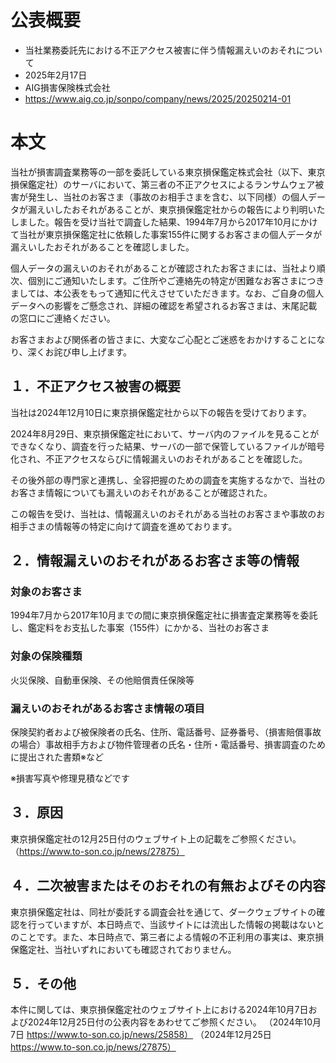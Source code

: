 # 公表概要
- 当社業務委託先における不正アクセス被害に伴う情報漏えいのおそれについて
- 2025年2月17日
- AIG損害保険株式会社
- https://www.aig.co.jp/sonpo/company/news/2025/20250214-01

# 本文
当社が損害調査業務等の一部を委託している東京損保鑑定株式会社（以下、東京損保鑑定社）のサーバにおいて、第三者の不正アクセスによるランサムウェア被害が発生し、当社のお客さま（事故のお相手さまを含む、以下同様）の個人データが漏えいしたおそれがあることが、東京損保鑑定社からの報告により判明いたしました。報告を受け当社で調査した結果、1994年7月から2017年10月にかけて当社が東京損保鑑定社に依頼した事案155件に関するお客さまの個人データが漏えいしたおそれがあることを確認しました。

個人データの漏えいのおそれがあることが確認されたお客さまには、当社より順次、個別にご通知いたします。ご住所やご連絡先の特定が困難なお客さまにつきましては、本公表をもって通知に代えさせていただきます。なお、ご自身の個人データへの影響をご懸念され、詳細の確認を希望されるお客さまは、末尾記載の窓口にご連絡ください。

お客さまおよび関係者の皆さまに、大変なご心配とご迷惑をおかけすることになり、深くお詫び申し上げます。

## １．不正アクセス被害の概要
当社は2024年12月10日に東京損保鑑定社から以下の報告を受けております。

2024年8月29日、東京損保鑑定社において、サーバ内のファイルを見ることができなくなり、調査を行った結果、サーバの一部で保管しているファイルが暗号化され、不正アクセスならびに情報漏えいのおそれがあることを確認した。

その後外部の専門家と連携し、全容把握のための調査を実施するなかで、当社のお客さま情報についても漏えいのおそれがあることが確認された。

この報告を受け、当社は、情報漏えいのおそれがある当社のお客さまや事故のお相手さまの情報等の特定に向けて調査を進めております。

## ２．情報漏えいのおそれがあるお客さま等の情報
### 対象のお客さま
1994年7月から2017年10月までの間に東京損保鑑定社に損害査定業務等を委託し、鑑定料をお支払した事案（155件）にかかる、当社のお客さま
### 対象の保険種類
火災保険、自動車保険、その他賠償責任保険等
### 漏えいのおそれがあるお客さま情報の項目
保険契約者および被保険者の氏名、住所、電話番号、証券番号、（損害賠償事故の場合）事故相手方および物件管理者の氏名・住所・電話番号、損害調査のために提出された書類※など

※損害写真や修理見積などです

## ３．原因
東京損保鑑定社の12月25日付のウェブサイト上の記載をご参照ください。（https://www.to-son.co.jp/news/27875）

## ４．二次被害またはそのおそれの有無およびその内容
東京損保鑑定社は、同社が委託する調査会社を通じて、ダークウェブサイトの確認を行っていますが、本日時点で、当該サイトには流出した情報の掲載はないとのことです。また、本日時点で、第三者による情報の不正利用の事実は、東京損保鑑定社、当社いずれにおいても確認されておりません。

## ５．その他
本件に関しては、東京損保鑑定社のウェブサイト上における2024年10月7日および2024年12月25日付の公表内容をあわせてご参照ください。
（2024年10月7日 https://www.to-son.co.jp/news/25858）
（2024年12月25日 https://www.to-son.co.jp/news/27875）
